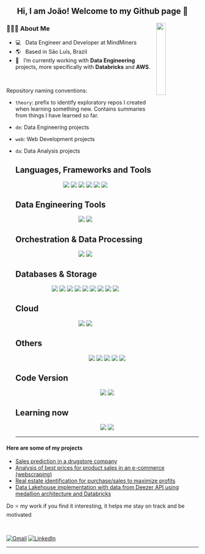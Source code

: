 <h2 align="center"> Hi, I am João! Welcome to my Github page 👋 </h2>

<a href="https://open.spotify.com/user/12160623378" target="_blank">
<img align="right"  width="22%" src="https://spotify-github-profile.kittinanx.com/api/view?uid=12160623378&cover_image=true&theme=default" />
</a>

 <h3> 👨🏻‍💻 About Me </h3>
  
  - 💻 &nbsp; Data Engineer and Developer at MindMiners
  - 🌎 &nbsp; Based in São Luís, Brazil
  - 💼 &nbsp; I’m currently working with **Data Engineering** projects, more specifically with **Databricks** and **AWS**.
  <br>

Repository naming conventions:

- `theory`: prefix to identify exploratory repos I created when learning something new. Contains summaries from things I have learned so far.
- `de`: Data Engineering projects
- `web`: Web Development projects
- `da`: Data Analysis projects

  <h2> Languages, Frameworks and Tools </h2>
  <div align="center">
    <img src="https://img.shields.io/badge/python%20-%2314354C.svg?&style=for-the-badge&logo=python&logoColor=white" /> 
    <img src="https://img.shields.io/badge/JavaScript-323330?style=for-the-badge&logo=javascript&logoColor=F7DF1E" />
    <img src="https://img.shields.io/badge/Django-092E20?style=for-the-badge&logo=django&logoColor=green" />
    <img src="https://img.shields.io/badge/DJANGO-REST-ff1709?style=for-the-badge&logo=django&logoColor=white&color=ff1709&labelColor=gray" />
    <img src="https://img.shields.io/badge/Flask-000000?style=for-the-badge&logo=flask&logoColor=white" />
    <img src="https://img.shields.io/badge/FastAPI-005571?style=for-the-badge&logo=fastapi"/>
  </div>
  
  <h2> Data Engineering Tools </h2>
  <div align="center"> 
    <img src="https://img.shields.io/badge/Apache%20Spark-FFFFFF?style=for-the-badge&logo=Apache%20Spark&logoColor=orange" />
    <img src="https://img.shields.io/badge/Databricks-808080?style=for-the-badge&logo=Databricks&logoColor=orange" /> 
  </div>

  <h2> Orchestration & Data Processing </h2>
  <div align="center"> 
    <img src="https://img.shields.io/badge/Apache%20Airflow-D1FFBD?style=for-the-badge&logo=Apache%20Airflow&logoColor=grey" />
    <img src="https://img.shields.io/badge/Prefect-000000?style=for-the-badge&logo=Prefect&logoColor=white" /> 
  </div>
    
  <h2> Databases & Storage </h2>
  <div align="center">
    <img src="https://img.shields.io/badge/MySQL-005C84?style=for-the-badge&logo=mysql&logoColor=white"/>
    <img src="https://img.shields.io/badge/PostgreSQL-316192?style=for-the-badge&logo=postgresql&logoColor=white" />
    <img src="https://img.shields.io/badge/SQLite-07405E?style=for-the-badge&logo=sqlite&logoColor=white" />
    <img src="https://img.shields.io/badge/redis-%23DD0031.svg?&style=for-the-badge&logo=redis&logoColor=white" />
    <img src="https://img.shields.io/badge/Elastic_Search-005571?style=for-the-badge&logo=elasticsearch&logoColor=white" />
    <img src="https://img.shields.io/badge/BigQuery-FFFFFF?style=for-the-badge&logo=google%20BigQuery&logoColor=blue" />
    <img src="https://img.shields.io/badge/Trino-000435?style=for-the-badge&logo=Trino&logoColor=white" />
    <img src="https://img.shields.io/badge/Redshift-006CA5?style=for-the-badge&logo=amazon%20redshift&logoColor=white" />
    <img src="https://img.shields.io/badge/Cassandra-FFFFFF?style=for-the-badge&logo=Apache%20Cassandra&logoColor=black" />
  </div>
  
  <h2> Cloud </h2>
  <div align="center">
    <img src="https://img.shields.io/badge/AWS-FF9900?style=for-the-badge&logo=Amazon%20Web%20Services&logoColor=black"/>
    <img src="https://img.shields.io/badge/GCS-D3D3D3?style=for-the-badge&logo=Google%20Cloud&logoColor=blue"/>
  </div>
  
  <h2>Others</h2>
  <div align="center">
      <img src="https://img.shields.io/badge/Linux-FCC624?style=for-the-badge&logo=linux&logoColor=black" />
      <img src="https://img.shields.io/badge/Docker-2CA5E0?style=for-the-badge&logo=docker&logoColor=white"/>
      <img src="https://img.shields.io/badge/Insomnia-5849be?style=for-the-badge&logo=Insomnia&logoColor=white"/>
      <img src="https://img.shields.io/badge/Postman-FF6C37?style=for-the-badge&logo=postman&logoColor=white" />
      <img src="https://img.shields.io/badge/-Swagger-%23Clojure?style=for-the-badge&logo=swagger&logoColor=white"/>
      
  </div>
  
  <h2> Code Version </h2>
  <div align="center">
        <img src="https://img.shields.io/badge/GitHub-100000?style=for-the-badge&logo=github&logoColor=white" />
        <img src="https://img.shields.io/badge/GitLab-330F63?style=for-the-badge&logo=gitlab&logoColor=white" />
  </div>
  
  <h2>Learning now</h2>
  <div align="center">
    <img src="https://img.shields.io/badge/Apache%20Kafka-FFFFFF?style=for-the-badge&logo=Apache%20Kafka&logoColor=black"/>
    <img src="https://img.shields.io/badge/Apache%20Nifi-D8D8D8?style=for-the-badge&logo=Apache%20Nifi&logoColor=grey"/>
  </div>          
  
  <hr>
  
  
#### Here are some of my projects

- [Sales prediction in a drugstore company](https://github.com/rmendes1/rossmann_sales)
- [Analysis of best prices for product sales in an e-commerce (webscraping)](https://github.com/rmendes1/star-jeans)
- [Real estate identification for purchase/sales to maximize profits](https://github.com/rmendes1/house-rocket)
- [Data Lakehouse implementation with data from Deezer API using medallion architecture and Databricks](https://github.com/rmendes1/music_data_lake)


 Do :star: my work if you find it interesting, it helps me stay on track and be motivated

<br>

[![Gmail](https://img.shields.io/badge/-GMAIL-D14836?style=for-the-badge&logo=gmail&logoColor=white)](mailto:joaorenatomendes@gmail.com)
[![LinkedIn](https://img.shields.io/badge/-LINKEDIN-0077B5?style=for-the-badge&logo=linkedin&logoColor=white)](https://www.linkedin.com/in/joaorenatomendes/)

</p>
<hr \>
<p align="center">
